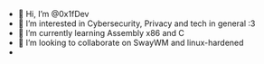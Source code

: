 - 👋 Hi, I’m @0x1fDev
- 👀 I’m interested in Cybersecurity, Privacy and tech in general :3
- 🌱 I’m currently learning Assembly x86 and C
- 💞️ I’m looking to collaborate on SwayWM and linux-hardened
- 
<!---
0x1fDev/0x1fDev is a ✨ special ✨ repository because its `README.md` (this file) appears on your GitHub profile.
You can click the Preview link to take a look at your changes.
--->
